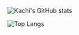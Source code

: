 <!--
**kachiic/kachiic** is a ✨ _special_ ✨ repository because its `README.md` (this file) appears on your GitHub profile.

Here are some ideas to get you started:

- 🔭 I’m currently working on ...
- 🌱 I’m currently learning ...
- 👯 I’m looking to collaborate on ...
- 🤔 I’m looking for help with ...
- 💬 Ask me about ...
- 📫 How to reach me: ...
- 😄 Pronouns: ...
- ⚡ Fun fact: ...
-->

![Kachi's GitHub stats](https://github-readme-stats.vercel.app/api?username=kachiic&show_icons=true&theme=tokyonight&hide=stars,issues)


![Top Langs](https://github-readme-stats.vercel.app/api/top-langs/?username=kachiic&layout=compact&theme=tokyonight)
